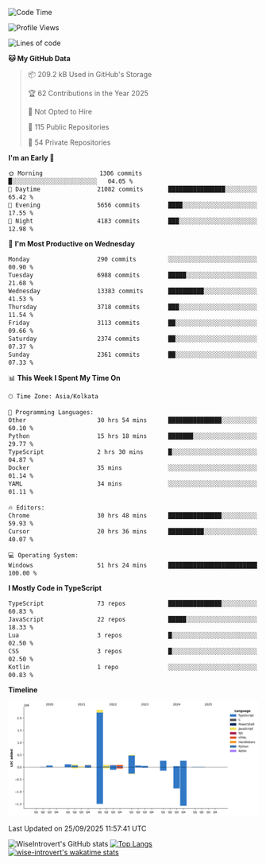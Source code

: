 <!--START_SECTION:waka-->
![Code Time](http://img.shields.io/badge/Code%20Time-4%2C307%20hrs%2049%20mins-blue)

![Profile Views](http://img.shields.io/badge/Profile%20Views-8-blue)

![Lines of code](https://img.shields.io/badge/From%20Hello%20World%20I%27ve%20Written-4.1%20million%20lines%20of%20code-blue)

**🐱 My GitHub Data** 

> 📦 209.2 kB Used in GitHub's Storage 
 > 
> 🏆 62 Contributions in the Year 2025
 > 
> 🚫 Not Opted to Hire
 > 
> 📜 115 Public Repositories 
 > 
> 🔑 54 Private Repositories 
 > 
**I'm an Early 🐤** 

```text
🌞 Morning                1306 commits        █░░░░░░░░░░░░░░░░░░░░░░░░   04.05 % 
🌆 Daytime                21082 commits       ████████████████░░░░░░░░░   65.42 % 
🌃 Evening                5656 commits        ████░░░░░░░░░░░░░░░░░░░░░   17.55 % 
🌙 Night                  4183 commits        ███░░░░░░░░░░░░░░░░░░░░░░   12.98 % 
```
📅 **I'm Most Productive on Wednesday** 

```text
Monday                   290 commits         ░░░░░░░░░░░░░░░░░░░░░░░░░   00.90 % 
Tuesday                  6988 commits        █████░░░░░░░░░░░░░░░░░░░░   21.68 % 
Wednesday                13383 commits       ██████████░░░░░░░░░░░░░░░   41.53 % 
Thursday                 3718 commits        ███░░░░░░░░░░░░░░░░░░░░░░   11.54 % 
Friday                   3113 commits        ██░░░░░░░░░░░░░░░░░░░░░░░   09.66 % 
Saturday                 2374 commits        ██░░░░░░░░░░░░░░░░░░░░░░░   07.37 % 
Sunday                   2361 commits        ██░░░░░░░░░░░░░░░░░░░░░░░   07.33 % 
```


📊 **This Week I Spent My Time On** 

```text
🕑︎ Time Zone: Asia/Kolkata

💬 Programming Languages: 
Other                    30 hrs 54 mins      ███████████████░░░░░░░░░░   60.10 % 
Python                   15 hrs 18 mins      ███████░░░░░░░░░░░░░░░░░░   29.77 % 
TypeScript               2 hrs 30 mins       █░░░░░░░░░░░░░░░░░░░░░░░░   04.87 % 
Docker                   35 mins             ░░░░░░░░░░░░░░░░░░░░░░░░░   01.14 % 
YAML                     34 mins             ░░░░░░░░░░░░░░░░░░░░░░░░░   01.11 % 

🔥 Editors: 
Chrome                   30 hrs 48 mins      ███████████████░░░░░░░░░░   59.93 % 
Cursor                   20 hrs 36 mins      ██████████░░░░░░░░░░░░░░░   40.07 % 

💻 Operating System: 
Windows                  51 hrs 24 mins      █████████████████████████   100.00 % 
```

**I Mostly Code in TypeScript** 

```text
TypeScript               73 repos            ███████████████░░░░░░░░░░   60.83 % 
JavaScript               22 repos            █████░░░░░░░░░░░░░░░░░░░░   18.33 % 
Lua                      3 repos             █░░░░░░░░░░░░░░░░░░░░░░░░   02.50 % 
CSS                      3 repos             █░░░░░░░░░░░░░░░░░░░░░░░░   02.50 % 
Kotlin                   1 repo              ░░░░░░░░░░░░░░░░░░░░░░░░░   00.83 % 
```



**Timeline**

![Lines of Code chart](https://raw.githubusercontent.com/wise-introvert/wise-introvert/master/assets/bar_graph.png)


 Last Updated on 25/09/2025 11:57:41 UTC
<!--END_SECTION:waka-->

![WiseIntrovert's GitHub stats](https://github-readme-stats.vercel.app/api?username=wise-introvert&count_private=true&show_icons=true)
[![Top Langs](https://github-readme-stats.vercel.app/api/top-langs/?username=wise-introvert&langs_count=10)](https://github.com/anuraghazra/github-readme-stats)
[![wise-introvert's wakatime stats](https://github-readme-stats.vercel.app/api/wakatime?username=wiseintrovert)](https://github.com/anuraghazra/github-readme-stats)
